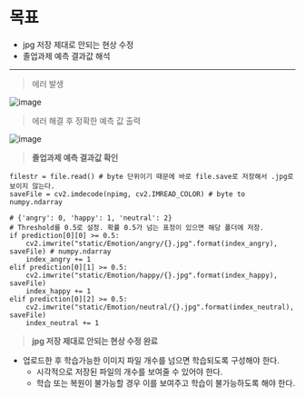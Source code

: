 # 목표
- jpg 저장 제대로 안되는 현상 수정
- 졸업과제 예측 결과값 해석 

<hr>

> 에러 발생

![image](https://user-images.githubusercontent.com/43158502/118463554-d5ed0a80-b73a-11eb-9ad9-12f0bc34168b.png)

> 에러 해결 후 정확한 예측 값 출력

![image](https://user-images.githubusercontent.com/43158502/118471932-43049e00-b743-11eb-94db-83837cd6800d.png)

> **졸업과제 예측 결과값 확인**

```
filestr = file.read() # byte 단위이기 때문에 바로 file.save로 저장해서 .jpg로 보이지 않는다.
saveFile = cv2.imdecode(npimg, cv2.IMREAD_COLOR) # byte to numpy.ndarray

# {'angry': 0, 'happy': 1, 'neutral': 2}
# Threshold를 0.5로 설정. 확률 0.5가 넘는 표정이 있으면 해당 폴더에 저장.
if prediction[0][0] >= 0.5:
    cv2.imwrite("static/Emotion/angry/{}.jpg".format(index_angry), saveFile) # numpy.ndarray
    index_angry += 1
elif prediction[0][1] >= 0.5:
    cv2.imwrite("static/Emotion/happy/{}.jpg".format(index_happy), saveFile)
    index_happy += 1
elif prediction[0][2] >= 0.5:
    cv2.imwrite("static/Emotion/neutral/{}.jpg".format(index_neutral), saveFile)
    index_neutral += 1
```

> **jpg 저장 제대로 안되는 현상 수정 완료**


- 업로드한 후 학습가능한 이미지 파일 개수를 넘으면 학습되도록 구성해야 한다.
    - 시각적으로 저장된 파일의 개수를 보여줄 수 있어야 한다.
    - 학습 또는 복원이 불가능할 경우 이를 보여주고 학습이 불가능하도록 해야 한다.
